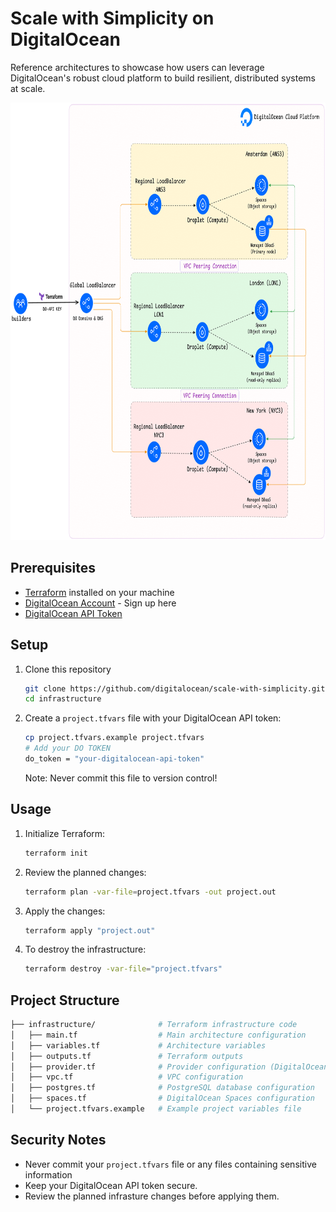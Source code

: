 # Scale with Simplicity on DigitalOcean

Reference architectures to showcase how users can leverage DigitalOcean's robust cloud platform to build resilient, distributed systems at scale.

<img src="./docs/scale-with-simplicity.png" width="900" height="700" alt="Scale With Simplicity">

## Prerequisites

- [Terraform](https://www.terraform.io/downloads.html) installed on your machine
- [DigitalOcean Account](https://cloud.digitalocean.com/registrations/new) - Sign up here
- [DigitalOcean API Token](https://cloud.digitalocean.com/account/api/tokens)

## Setup

1. Clone this repository

   ```bash
   git clone https://github.com/digitalocean/scale-with-simplicity.git
   cd infrastructure
   ```

2. Create a `project.tfvars` file with your DigitalOcean API token:

   ```bash
   cp project.tfvars.example project.tfvars
   # Add your DO TOKEN
   do_token = "your-digitalocean-api-token"
   ```

   Note: Never commit this file to version control!

## Usage

1. Initialize Terraform:

   ```bash
   terraform init
   ```

2. Review the planned changes:

   ```bash
   terraform plan -var-file=project.tfvars -out project.out
   ```

3. Apply the changes:

   ```bash
   terraform apply "project.out"   
   ```

4. To destroy the infrastructure:

   ```bash
   terraform destroy -var-file="project.tfvars" 
   ```

## Project Structure

```bash
├── infrastructure/              # Terraform infrastructure code
│   ├── main.tf                  # Main architecture configuration
│   ├── variables.tf             # Architecture variables
│   ├── outputs.tf               # Terraform outputs
│   ├── provider.tf              # Provider configuration (DigitalOcean)
│   ├── vpc.tf                   # VPC configuration
│   ├── postgres.tf              # PostgreSQL database configuration
│   ├── spaces.tf                # DigitalOcean Spaces configuration
│   └── project.tfvars.example   # Example project variables file
```

## Security Notes

- Never commit your `project.tfvars` file or any files containing sensitive information
- Keep your DigitalOcean API token secure.
- Review the planned infrasture changes before applying them.


